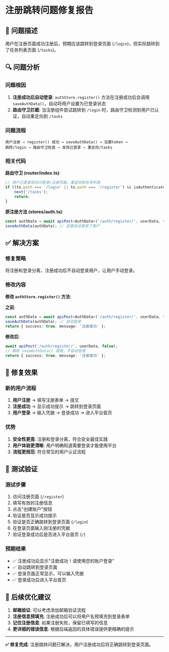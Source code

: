# 注册跳转问题修复报告

## 🐛 问题描述

用户在注册页面成功注册后，预期应该跳转到登录页面 (`/login`)，但实际跳转到了任务列表页面 (`/tasks`)。

## 🔍 问题分析

### 问题根因

1. **注册成功后自动登录**: `authStore.register()` 方法在注册成功后会调用 `saveAuthData()`，自动将用户设置为已登录状态
2. **路由守卫拦截**: 当注册组件尝试跳转到 `/login` 时，路由守卫检测到用户已认证，自动重定向到 `/tasks`

### 问题流程

```
用户注册 → register() 成功 → saveAuthData() → 设置token →
跳转/login → 路由守卫检查 → 发现已登录 → 重定向/tasks
```

### 相关代码

**路由守卫 (router/index.ts)**:

```typescript
// 用户已登录但访问登录/注册页面，重定向到任务列表
if ((to.path === '/login' || to.path === '/register') && isAuthenticated) {
    next('/tasks');
    return;
}
```

**原注册方法 (stores/auth.ts)**:

```typescript
const authData = await apiPost<AuthData>('/auth/register/', userData, false);
saveAuthData(authData); // 这里自动登录了用户
```

## ✅ 解决方案

### 修复策略

将注册和登录分离，注册成功后不自动登录用户，让用户手动登录。

### 修改内容

**修改 `authStore.register()` 方法**:

**之前**:

```typescript
const authData = await apiPost<AuthData>('/auth/register/', userData, false);
saveAuthData(authData); // 自动登录
return { success: true, message: '注册成功' };
```

**修改后**:

```typescript
await apiPost('/auth/register/', userData, false);
// 移除 saveAuthData() 调用，不自动登录
return { success: true, message: '注册成功' };
```

## 🎯 修复效果

### 新的用户流程

1. **用户注册** → 填写注册表单 → 提交
2. **注册成功** → 显示成功提示 → 跳转到登录页面
3. **用户登录** → 输入凭据 → 登录成功 → 进入平台首页

### 优势

1. **安全性更高**: 注册和登录分离，符合安全最佳实践
2. **用户体验更清晰**: 用户明确知道需要登录才能使用平台
3. **流程更规范**: 符合常见的用户认证流程

## 🧪 测试验证

### 测试步骤

1. 访问注册页面 (`/register`)
2. 填写有效的注册信息
3. 点击"创建账户"按钮
4. 验证是否显示成功提示
5. 验证是否正确跳转到登录页面 (`/login`)
6. 在登录页面输入刚注册的凭据
7. 验证登录成功后是否进入平台首页 (`/`)

### 预期结果

- ✅ 注册成功后显示"注册成功！请使用您的账户登录"
- ✅ 自动跳转到登录页面
- ✅ 登录页面正常显示，可以输入凭据
- ✅ 登录成功后进入平台首页

## 📝 后续优化建议

1. **邮箱验证**: 可以考虑添加邮箱验证流程
2. **注册信息预填充**: 注册成功后可以将用户名预填充到登录表单
3. **记住注册信息**: 如果注册失败，保留已填写的信息
4. **更详细的错误信息**: 根据后端返回的具体错误提供更精确的提示

---

**✅ 修复完成**: 注册跳转问题已解决，用户注册成功后将正确跳转到登录页面。
